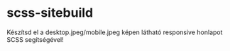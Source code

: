 # scss-sitebuild
Készítsd el a desktop.jpeg/mobile.jpeg képen látható responsive honlapot SCSS segítségével!
